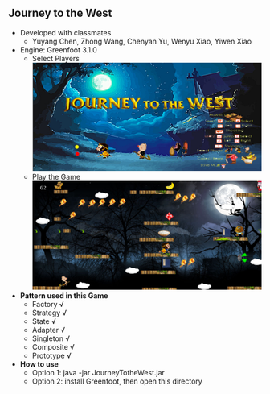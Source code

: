 ## Journey to the West
 * Developed with classmates
   * Yuyang Chen, Zhong Wang, Chenyan Yu, Wenyu Xiao, Yiwen Xiao
 * Engine: Greenfoot 3.1.0
   * Select Players
     <img src ="./images/scenario1.png"/>
   * Play the Game
     <img src ="./images/scenario2.png"/>
 * **Pattern used in this Game**
   * Factory √
   * Strategy √
   * State √
   * Adapter √
   * Singleton √
   * Composite √
   * Prototype √
 * **How to use**
   * Option 1: java -jar JourneyTotheWest.jar
   * Option 2: install Greenfoot, then open this directory
